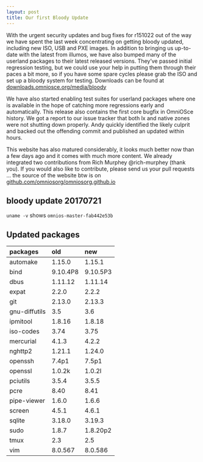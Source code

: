 ```yaml
---
layout: post
title: Our first Bloody Update
---
```


With the urgent security updates and bug fixes for r151022 out of the way we
have spent the last week concentrating on getting bloody updated, including
new ISO, USB and PXE images.  In addition to bringing us up-to-date with the
latest from illumos, we have also bumped many of the userland packages to
their latest released versions.  They’ve passed initial regression testing,
but we could use your help in putting them through their paces a bit more,
so if you have some spare cycles please grab the ISO and set up a bloody
system for testing.  Downloads can be found at
[downloads.omniosce.org/media/bloody](https://downloads.omniosce.org/media/bloody/)

We have also started enabling test suites for userland packages where one is
available in the hope of catching more regressions early and automatically. 
This release also contains the first core bugfix in OmniOSce history.  We
got a report to our issue tracker that both lx and native zones were not
shutting down properly.  Andy quickly identified the likely culprit and
backed out the offending commit and published an updated within hours.

This website has also matured considerably, it looks
much better now than a few days ago and it comes with much more content.  We
already integrated two contributions from Rich Murphey @rich-murphey (thank
you).  If you would also like to contribute, please send us your pull
requests … the source of the website btw is on
[github.com/omniosorg/omniosorg.github.io](https://github.com/omniosorg/omniosorg.github.io)

## bloody update 20170721

`uname -v` shows `omnios-master-fab442e53b`

## Updated packages

|packages|old |new |
|:-------|:---|:---|
|automake     |   1.15.0 | 1.15.1|
|bind         |   9.10.4P8 | 9.10.5P3|
|dbus         |   1.11.12 | 1.11.14|
|expat        |    2.2.0 | 2.2.2|
|git          |  2.13.0 | 2.13.3|
|gnu-diffutils|        3.5 | 3.6|
|ipmitool     |   1.8.16 | 1.8.18|
|iso-codes    |    3.74 | 3.75|
|mercurial    |     4.1.3 | 4.2.2|
|nghttp2      |  1.21.1 | 1.24.0|
|openssh      |  7.4p1 | 7.5p1|
|openssl      |  1.0.2k | 1.0.2l|
|pciutils     |       3.5.4 | 3.5.5|
|pcre         |   8.40 | 8.41|
|pipe-viewer  |      1.6.0 | 1.6.6|
|screen       |     4.5.1 | 4.6.1|
|sqlite       |     3.18.0 | 3.19.3|
|sudo         |   1.8.7 | 1.8.20p2|
|tmux         |   2.3 | 2.5|
|vim          |  8.0.567 | 8.0.586|
